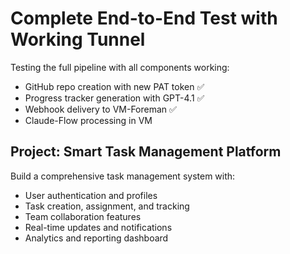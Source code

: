 # Complete End-to-End Test with Working Tunnel

Testing the full pipeline with all components working:
- GitHub repo creation with new PAT token ✅
- Progress tracker generation with GPT-4.1 ✅  
- Webhook delivery to VM-Foreman ✅
- Claude-Flow processing in VM

## Project: Smart Task Management Platform
Build a comprehensive task management system with:
- User authentication and profiles
- Task creation, assignment, and tracking
- Team collaboration features
- Real-time updates and notifications
- Analytics and reporting dashboard
